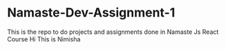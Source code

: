 # Namaste-Dev-Assignment-1
This is the repo to do projects and assignments done in Namaste Js React Course
Hi This is Nimisha